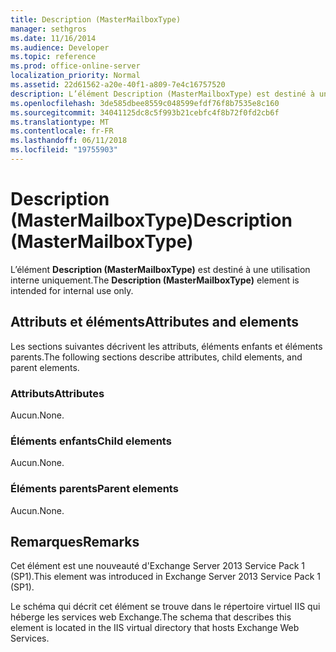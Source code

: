 ```yaml
---
title: Description (MasterMailboxType)
manager: sethgros
ms.date: 11/16/2014
ms.audience: Developer
ms.topic: reference
ms.prod: office-online-server
localization_priority: Normal
ms.assetid: 22d61562-a20e-40f1-a809-7e4c16757520
description: L’élément Description (MasterMailboxType) est destiné à une utilisation interne uniquement.
ms.openlocfilehash: 3de585dbee8559c048599efdf76f8b7535e8c160
ms.sourcegitcommit: 34041125dc8c5f993b21cebfc4f8b72f0fd2cb6f
ms.translationtype: MT
ms.contentlocale: fr-FR
ms.lasthandoff: 06/11/2018
ms.locfileid: "19755903"
---
```

# <a name="description-mastermailboxtype"></a><span data-ttu-id="65fd1-103">Description (MasterMailboxType)</span><span class="sxs-lookup"><span data-stu-id="65fd1-103">Description (MasterMailboxType)</span></span>

<span data-ttu-id="65fd1-104">L’élément **Description (MasterMailboxType)** est destiné à une utilisation interne uniquement.</span><span class="sxs-lookup"><span data-stu-id="65fd1-104">The **Description (MasterMailboxType)** element is intended for internal use only.</span></span> 

## <a name="attributes-and-elements"></a><span data-ttu-id="65fd1-105">Attributs et éléments</span><span class="sxs-lookup"><span data-stu-id="65fd1-105">Attributes and elements</span></span>

<span data-ttu-id="65fd1-106">Les sections suivantes décrivent les attributs, éléments enfants et éléments parents.</span><span class="sxs-lookup"><span data-stu-id="65fd1-106">The following sections describe attributes, child elements, and parent elements.</span></span>
  
### <a name="attributes"></a><span data-ttu-id="65fd1-107">Attributs</span><span class="sxs-lookup"><span data-stu-id="65fd1-107">Attributes</span></span>

<span data-ttu-id="65fd1-108">Aucun.</span><span class="sxs-lookup"><span data-stu-id="65fd1-108">None.</span></span>
  
### <a name="child-elements"></a><span data-ttu-id="65fd1-109">Éléments enfants</span><span class="sxs-lookup"><span data-stu-id="65fd1-109">Child elements</span></span>

<span data-ttu-id="65fd1-110">Aucun.</span><span class="sxs-lookup"><span data-stu-id="65fd1-110">None.</span></span>
  
### <a name="parent-elements"></a><span data-ttu-id="65fd1-111">Éléments parents</span><span class="sxs-lookup"><span data-stu-id="65fd1-111">Parent elements</span></span>

<span data-ttu-id="65fd1-112">Aucun.</span><span class="sxs-lookup"><span data-stu-id="65fd1-112">None.</span></span>
  
## <a name="remarks"></a><span data-ttu-id="65fd1-113">Remarques</span><span class="sxs-lookup"><span data-stu-id="65fd1-113">Remarks</span></span>

<span data-ttu-id="65fd1-114">Cet élément est une nouveauté d'Exchange Server 2013 Service Pack 1 (SP1).</span><span class="sxs-lookup"><span data-stu-id="65fd1-114">This element was introduced in Exchange Server 2013 Service Pack 1 (SP1).</span></span>
  
<span data-ttu-id="65fd1-115">Le schéma qui décrit cet élément se trouve dans le répertoire virtuel IIS qui héberge les services web Exchange.</span><span class="sxs-lookup"><span data-stu-id="65fd1-115">The schema that describes this element is located in the IIS virtual directory that hosts Exchange Web Services.</span></span>
  

